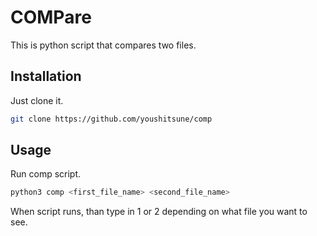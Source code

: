 # COMPare

This is python script that compares two files.

## Installation
Just clone it.
```bash
git clone https://github.com/youshitsune/comp
```

## Usage
Run comp script.

```bash
python3 comp <first_file_name> <second_file_name>
```

When script runs, than type in 1 or 2 depending on what file you want to see.

